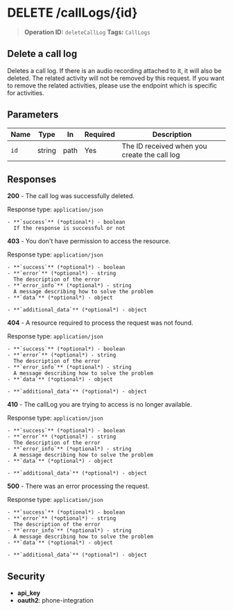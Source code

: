 # DELETE /callLogs/{id}

> **Operation ID:** `deleteCallLog`
> **Tags:** `CallLogs`

## Delete a call log

Deletes a call log. If there is an audio recording attached to it, it will also be deleted. The related activity will not be removed by this request. If you want to remove the related activities, please use the endpoint which is specific for activities.

## Parameters

| Name | Type | In | Required | Description |
|------|------|-------|----------|-------------|
| `id` | string | path | Yes | The ID received when you create the call log |

## Responses

**200** - The call log was successfully deleted.

Response type: `application/json`

```
- **`success`** (*optional*) - boolean
  If the response is successful or not
```

**403** - You don't have permission to access the resource.

Response type: `application/json`

```
- **`success`** (*optional*) - boolean
- **`error`** (*optional*) - string
  The description of the error
- **`error_info`** (*optional*) - string
  A message describing how to solve the problem
- **`data`** (*optional*) - object

- **`additional_data`** (*optional*) - object

```

**404** - A resource required to process the request was not found.

Response type: `application/json`

```
- **`success`** (*optional*) - boolean
- **`error`** (*optional*) - string
  The description of the error
- **`error_info`** (*optional*) - string
  A message describing how to solve the problem
- **`data`** (*optional*) - object

- **`additional_data`** (*optional*) - object

```

**410** - The callLog you are trying to access is no longer available.

Response type: `application/json`

```
- **`success`** (*optional*) - boolean
- **`error`** (*optional*) - string
  The description of the error
- **`error_info`** (*optional*) - string
  A message describing how to solve the problem
- **`data`** (*optional*) - object

- **`additional_data`** (*optional*) - object

```

**500** - There was an error processing the request.

Response type: `application/json`

```
- **`success`** (*optional*) - boolean
- **`error`** (*optional*) - string
  The description of the error
- **`error_info`** (*optional*) - string
  A message describing how to solve the problem
- **`data`** (*optional*) - object

- **`additional_data`** (*optional*) - object

```


## Security

- **api_key**
- **oauth2**: phone-integration